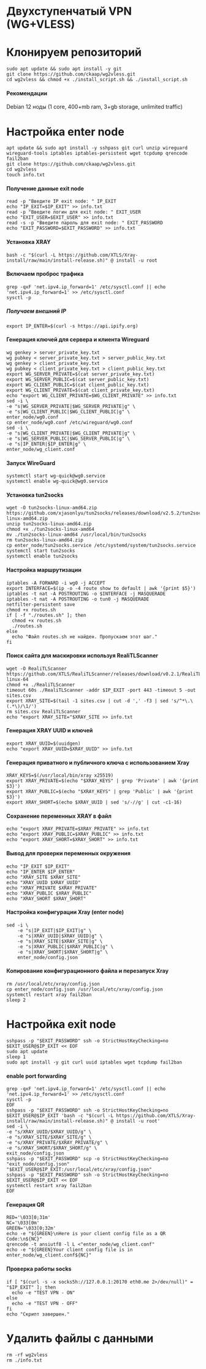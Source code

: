 # Двухступенчатый VPN (WG+VLESS)



# Клонируем репозиторий
	sudo apt update && sudo apt install -y git
	git clone https://github.com/ckaap/wg2vless.git
	cd wg2vless && chmod +x ./install_script.sh && ./install_script.sh

#### Рекомендации
Debian 12 ноды (1 core, 400+mb ram, 3+gb storage, unlimited traffic)

# Настройка enter node
    apt update && sudo apt install -y sshpass git curl unzip wireguard wireguard-tools iptables iptables-persistent wget tcpdump qrencode fail2ban  
    git clone https://github.com/ckaap/wg2vless.git
    cd wg2vless
    touch info.txt
#### Получение данные exit node
    read -p "Введите IP exit node: " IP_EXIT
    echo "IP_EXIT=$IP_EXIT" >> info.txt
    read -p "Введите логин для exit node: " EXIT_USER
    echo "EXIT_USER=$EXIT_USER" >> info.txt
    read -s -p "Введите пароль для exit node: " EXIT_PASSWORD
    echo "EXIT_PASSWORD=$EXIT_PASSWORD" >> info.txt
#### Установка XRAY
    bash -c "$(curl -L https://github.com/XTLS/Xray-install/raw/main/install-release.sh)" @ install -u root
#### Включаем проброс трафика
    grep -qxF 'net.ipv4.ip_forward=1' /etc/sysctl.conf || echo 'net.ipv4.ip_forward=1' >> /etc/sysctl.conf
    sysctl -p
##### Получаем внешний IP
    export IP_ENTER=$(curl -s https://api.ipify.org)
#### Генерация ключей для сервера и клиента Wireguard
    wg genkey > server_private_key.txt
    wg pubkey < server_private_key.txt > server_public_key.txt
    wg genkey > client_private_key.txt
    wg pubkey < client_private_key.txt > client_public_key.txt
    export WG_SERVER_PRIVATE=$(cat server_private_key.txt)
    export WG_SERVER_PUBLIC=$(cat server_public_key.txt)
    export WG_CLIENT_PUBLIC=$(cat client_public_key.txt)
    export WG_CLIENT_PRIVATE=$(cat client_private_key.txt)
    echo "export WG_CLIENT_PRIVATE=$WG_CLIENT_PRIVATE" >> info.txt
    sed -i \
	-e "s|WG_SERVER_PRIVATE|$WG_SERVER_PRIVATE|g" \
	-e "s|WG_CLIENT_PUBLIC|$WG_CLIENT_PUBLIC|g" \
	enter_node/wg0.conf
    cp enter_node/wg0.conf /etc/wireguard/wg0.conf
    sed -i \
	-e "s|WG_CLIENT_PRIVATE|$WG_CLIENT_PRIVATE|g" \
	-e "s|WG_SERVER_PUBLIC|$WG_SERVER_PUBLIC|g" \
	-e "s|IP_ENTER|$IP_ENTER|g" \
	enter_node/wg_client.conf
#### Запуск WireGuard
    systemctl start wg-quick@wg0.service
    systemctl enable wg-quick@wg0.service
#### Установка tun2socks
    wget -O tun2socks-linux-amd64.zip https://github.com/xjasonlyu/tun2socks/releases/download/v2.5.2/tun2socks-linux-amd64.zip
    unzip tun2socks-linux-amd64.zip
    chmod +x ./tun2socks-linux-amd64
    mv ./tun2socks-linux-amd64 /usr/local/bin/tun2socks
    rm tun2socks-linux-amd64.zip
    cp enter_node/tun2socks.service /etc/systemd/system/tun2socks.service
    systemctl start tun2socks
    systemctl enable tun2socks
#### Настройка маршрутизации
    iptables -A FORWARD -i wg0 -j ACCEPT
    export INTERFACE=$(ip -o -4 route show to default | awk '{print $5}')
    iptables -t nat -A POSTROUTING -o $INTERFACE -j MASQUERADE
    iptables -t nat -A POSTROUTING -o tun0 -j MASQUERADE
    netfilter-persistent save
    chmod +x routes.sh
    if [ -f "./routes.sh" ]; then
      chmod +x routes.sh
      ./routes.sh
    else
      echo "Файл routes.sh не найден. Пропускаем этот шаг."
    fi
#### Поиск сайта для маскировки используя RealiTLScanner
	wget -O RealiTLScanner https://github.com/XTLS/RealiTLScanner/releases/download/v0.2.1/RealiTLScanner-linux-64
	chmod +x ./RealiTLScanner
	timeout 60s ./RealiTLScanner -addr $IP_EXIT -port 443 -timeout 5 -out sites.csv
	export XRAY_SITE=$(tail -1 sites.csv | cut -d ',' -f3 | sed 's/^*\.\(.*\)/\1/')
	rm sites.csv RealiTLScanner
	echo "export XRAY_SITE="$XRAY_SITE >> info.txt
#### Генерация XRAY UUID и ключей
	export XRAY_UUID=$(uuidgen)
	echo "export XRAY_UUID=$XRAY_UUID" >> info.txt
#### Генерация приватного и публичного ключа с использованием Xray
	XRAY_KEYS=$(/usr/local/bin/xray x25519)
	export XRAY_PRIVATE=$(echo "$XRAY_KEYS" | grep 'Private' | awk '{print $3}')
	export XRAY_PUBLIC=$(echo "$XRAY_KEYS" | grep 'Public' | awk '{print $3}')
	export XRAY_SHORT=$(echo $XRAY_UUID | sed 's/-//g' | cut -c1-16)
#### Сохранение переменных XRAY в файл
	echo "export XRAY_PRIVATE=$XRAY_PRIVATE" >> info.txt
	echo "export XRAY_PUBLIC=$XRAY_PUBLIC" >> info.txt
	echo "export XRAY_SHORT=$XRAY_SHORT" >> info.txt
#### Вывод для проверки переменных окружения
	echo "IP_EXIT $IP_EXIT"
	echo "IP_ENTER $IP_ENTER"
	echo "XRAY_SITE $XRAY_SITE"
	echo "XRAY_UUID $XRAY_UUID"
	echo "XRAY_PRIVATE $XRAY_PRIVATE"
	echo "XRAY_PUBLIC $XRAY_PUBLIC"
	echo "XRAY_SHORT $XRAY_SHORT"
#### Настройка конфигурации Xray (enter node)
	sed -i \
		-e "s|IP_EXIT|$IP_EXIT|g" \
		-e "s|XRAY_UUID|$XRAY_UUID|g" \
		-e "s|XRAY_SITE|$XRAY_SITE|g" \
		-e "s|XRAY_PUBLIC|$XRAY_PUBLIC|g" \
		-e "s|XRAY_SHORT|$XRAY_SHORT|g" \
		enter_node/config.json
#### Копирование конфигурационного файла и перезапуск Xray
    rm /usr/local/etc/xray/config.json
    cp enter_node/config.json /usr/local/etc/xray/config.json
    systemctl restart xray fail2ban
    sleep 2
# Настройка exit node
    sshpass -p "$EXIT_PASSWORD" ssh -o StrictHostKeyChecking=no $EXIT_USER@$IP_EXIT << EOF
    sudo apt update
    sleep 1
    sudo apt install -y git curl uuid iptables wget tcpdump fail2ban
#### enable port forwarding
    grep -qxF 'net.ipv4.ip_forward=1' /etc/sysctl.conf || echo 'net.ipv4.ip_forward=1' >> /etc/sysctl.conf
    sysctl -p
    EOF
    sshpass -p "$EXIT_PASSWORD" ssh -o StrictHostKeyChecking=no $EXIT_USER@$IP_EXIT 'bash -c "$(curl -L https://github.com/XTLS/Xray-install/raw/main/install-release.sh)" @ install -u root'
    sed -i \
	-e "s/XRAY_UUID/$XRAY_UUID/g" \
	-e "s/XRAY_SITE/$XRAY_SITE/g" \
	-e "s/XRAY_PRIVATE/$XRAY_PRIVATE/g" \
	-e "s/XRAY_SHORT/$XRAY_SHORT/g" \
	exit_node/config.json
    sshpass -p "$EXIT_PASSWORD" scp -o StrictHostKeyChecking=no "exit_node/config.json" "$EXIT_USER@$IP_EXIT:/usr/local/etc/xray/config.json"
    sshpass -p "$EXIT_PASSWORD" ssh -o StrictHostKeyChecking=no $EXIT_USER@$IP_EXIT << EOF
    systemctl restart xray fail2ban
    EOF 
#### Генерация QR
    RED='\033[0;31m'
    NC='\033[0m'
    GREEN='\033[0;32m'
    echo -e "${GREEN}\nHere is your client config file as a QR Code:\n${NC}"
    qrencode -t ansiutf8 -l L <"enter_node/wg_client.conf"
    echo -e "${GREEN}Your client config file is in enter_node/wg_client.conf${NC}"
#### Проверка работы socks
    if [ "$(curl -s -x socks5h://127.0.0.1:20170 eth0.me 2>/dev/null)" = "$IP_EXIT" ]; then
      echo -e "TEST VPN - ON"
    else
      echo -e "TEST VPN - OFF"
    fi
    echo "Скрипт завершен."
# Удалить файлы с данными
    rm -rf wg2vless
    rm ./info.txt
